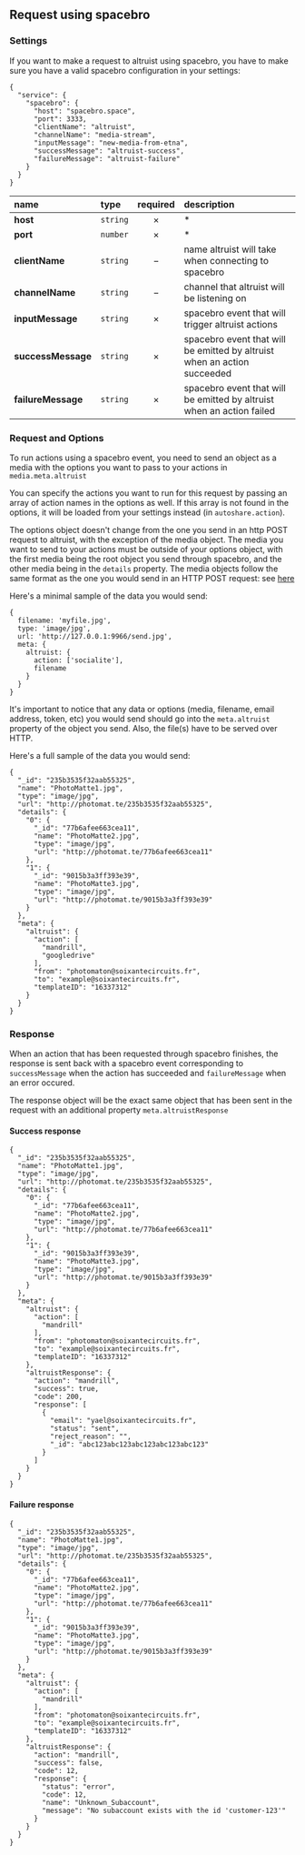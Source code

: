 ## Request using spacebro

### Settings

If you want to make a request to altruist using spacebro, you have to make sure you have a valid spacebro configuration in your settings:

```
{
  "service": {
    "spacebro": {
      "host": "spacebro.space",
      "port": 3333,
      "clientName": "altruist",
      "channelName": "media-stream",
      "inputMessage": "new-media-from-etna",
      "successMessage": "altruist-success",
      "failureMessage": "altruist-failure"
    }
  }
}
```

|name|type|required|description|
|:---|:---|:---:|:---|
|**host**|`string`|&times;|*|
|**port**|`number`|&times;|*|
|**clientName**|`string`|&minus;|name altruist will take when connecting to spacebro|
|**channelName**|`string`|&minus;|channel that altruist will be listening on|
|**inputMessage**|`string`|&times;|spacebro event that will trigger altruist actions|
|**successMessage**|`string`|&times;|spacebro event that will be emitted by altruist when an action succeeded|
|**failureMessage**|`string`|&times;|spacebro event that will be emitted by altruist when an action failed|

### Request and Options

To run actions using a spacebro event, you need to send an object as a media with the options you want to pass to your actions in `media.meta.altruist`

You can specify the actions you want to run for this request by passing an array of action names in the options as well. If this array is not found in the options, it will be loaded from your settings instead (in `autoshare.action`).

The options object doesn't change from the one you send in an http POST request to altruist, with the exception of the media object.
The media you want to send to your actions must be outside of your options object, with the first media being the root object you send through spacebro, and the other media being in the `details` property.
The media objects follow the same format as the one you would send in an HTTP POST request: see [here](/docs/postRequest.md#media)

Here's a minimal sample of the data you would send:

```
{
  filename: 'myfile.jpg',
  type: 'image/jpg',
  url: 'http://127.0.0.1:9966/send.jpg',
  meta: {
    altruist: {
      action: ['socialite'],
      filename
    }
  }
}
```

It's important to notice that any data or options (media, filename, email address, token, etc) you would send should go into the `meta.altruist` property of the object you send. Also, the file(s) have to be served over HTTP.

Here's a full sample of the data you would send:

```
{
  "_id": "235b3535f32aab55325",
  "name": "PhotoMatte1.jpg",
  "type": "image/jpg",
  "url": "http://photomat.te/235b3535f32aab55325",
  "details": {
    "0": {
      "_id": "77b6afee663cea11",
      "name": "PhotoMatte2.jpg",
      "type": "image/jpg",
      "url": "http://photomat.te/77b6afee663cea11"
    },
    "1": {
      "_id": "9015b3a3ff393e39",
      "name": "PhotoMatte3.jpg",
      "type": "image/jpg",
      "url": "http://photomat.te/9015b3a3ff393e39"
    }
  },
  "meta": {
    "altruist": {
      "action": [
        "mandrill",
        "googledrive"
      ],
      "from": "photomaton@soixantecircuits.fr",
      "to": "example@soixantecircuits.fr",
      "templateID": "16337312"
    }
  }
}
```

### Response

When an action that has been requested through spacebro finishes, the response is sent back with a spacebro event corresponding to `successMessage` when the action has succeeded and `failureMessage` when an error occured.

The response object will be the exact same object that has been sent in the request with an additional property `meta.altruistResponse`

#### Success response

```
{
  "_id": "235b3535f32aab55325",
  "name": "PhotoMatte1.jpg",
  "type": "image/jpg",
  "url": "http://photomat.te/235b3535f32aab55325",
  "details": {
    "0": {
      "_id": "77b6afee663cea11",
      "name": "PhotoMatte2.jpg",
      "type": "image/jpg",
      "url": "http://photomat.te/77b6afee663cea11"
    },
    "1": {
      "_id": "9015b3a3ff393e39",
      "name": "PhotoMatte3.jpg",
      "type": "image/jpg",
      "url": "http://photomat.te/9015b3a3ff393e39"
    }
  },
  "meta": {
    "altruist": {
      "action": [
        "mandrill"
      ],
      "from": "photomaton@soixantecircuits.fr",
      "to": "example@soixantecircuits.fr",
      "templateID": "16337312"
    },
    "altruistResponse": {
      "action": "mandrill",
      "success": true,
      "code": 200,
      "response": [
        {
          "email": "yael@soixantecircuits.fr",
          "status": "sent",
          "reject_reason": "",
          "_id": "abc123abc123abc123abc123abc123"
        }
      ]
    }
  }
}
```

#### Failure response

```
{
  "_id": "235b3535f32aab55325",
  "name": "PhotoMatte1.jpg",
  "type": "image/jpg",
  "url": "http://photomat.te/235b3535f32aab55325",
  "details": {
    "0": {
      "_id": "77b6afee663cea11",
      "name": "PhotoMatte2.jpg",
      "type": "image/jpg",
      "url": "http://photomat.te/77b6afee663cea11"
    },
    "1": {
      "_id": "9015b3a3ff393e39",
      "name": "PhotoMatte3.jpg",
      "type": "image/jpg",
      "url": "http://photomat.te/9015b3a3ff393e39"
    }
  },
  "meta": {
    "altruist": {
      "action": [
        "mandrill"
      ],
      "from": "photomaton@soixantecircuits.fr",
      "to": "example@soixantecircuits.fr",
      "templateID": "16337312"
    },
    "altruistResponse": {
      "action": "mandrill",
      "success": false,
      "code": 12,
      "response": {
        "status": "error",
        "code": 12,
        "name": "Unknown_Subaccount",
        "message": "No subaccount exists with the id 'customer-123'"
      }
    }
  }
}
```
